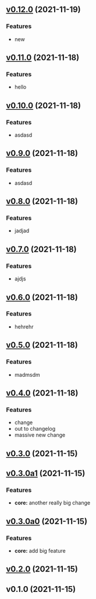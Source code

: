 
<a name="v0.12.0"></a>
## [v0.12.0](https://github.com/hpcflow/git-branching-test/compare/v0.11.0...v0.12.0) (2021-11-19)

### Features

* new


<a name="v0.11.0"></a>
## [v0.11.0](https://github.com/hpcflow/git-branching-test/compare/v0.10.0...v0.11.0) (2021-11-18)

### Features

* hello


<a name="v0.10.0"></a>
## [v0.10.0](https://github.com/hpcflow/git-branching-test/compare/v0.9.0...v0.10.0) (2021-11-18)

### Features

* asdasd


<a name="v0.9.0"></a>
## [v0.9.0](https://github.com/hpcflow/git-branching-test/compare/v0.8.0...v0.9.0) (2021-11-18)

### Features

* asdasd


<a name="v0.8.0"></a>
## [v0.8.0](https://github.com/hpcflow/git-branching-test/compare/v0.7.0...v0.8.0) (2021-11-18)

### Features

* jadjad


<a name="v0.7.0"></a>
## [v0.7.0](https://github.com/hpcflow/git-branching-test/compare/v0.6.0...v0.7.0) (2021-11-18)

### Features

* ajdjs


<a name="v0.6.0"></a>
## [v0.6.0](https://github.com/hpcflow/git-branching-test/compare/v0.5.0...v0.6.0) (2021-11-18)

### Features

* hehrehr


<a name="v0.5.0"></a>
## [v0.5.0](https://github.com/hpcflow/git-branching-test/compare/v0.4.0...v0.5.0) (2021-11-18)

### Features

* madmsdm


<a name="v0.4.0"></a>
## [v0.4.0](https://github.com/hpcflow/git-branching-test/compare/v0.3.0...v0.4.0) (2021-11-18)

### Features

* change
* out to changelog
* massive new change


<a name="v0.3.0"></a>
## [v0.3.0](https://github.com/hpcflow/git-branching-test/compare/v0.3.0a1...v0.3.0) (2021-11-15)


<a name="v0.3.0a1"></a>
## [v0.3.0a1](https://github.com/hpcflow/git-branching-test/compare/v0.3.0a0...v0.3.0a1) (2021-11-15)

### Features

* **core:** another really big change


<a name="v0.3.0a0"></a>
## [v0.3.0a0](https://github.com/hpcflow/git-branching-test/compare/v0.2.0...v0.3.0a0) (2021-11-15)

### Features

* **core:** add big feature


<a name="v0.2.0"></a>
## [v0.2.0](https://github.com/hpcflow/git-branching-test/compare/v0.1.0...v0.2.0) (2021-11-15)


<a name="v0.1.0"></a>
## v0.1.0 (2021-11-15)

